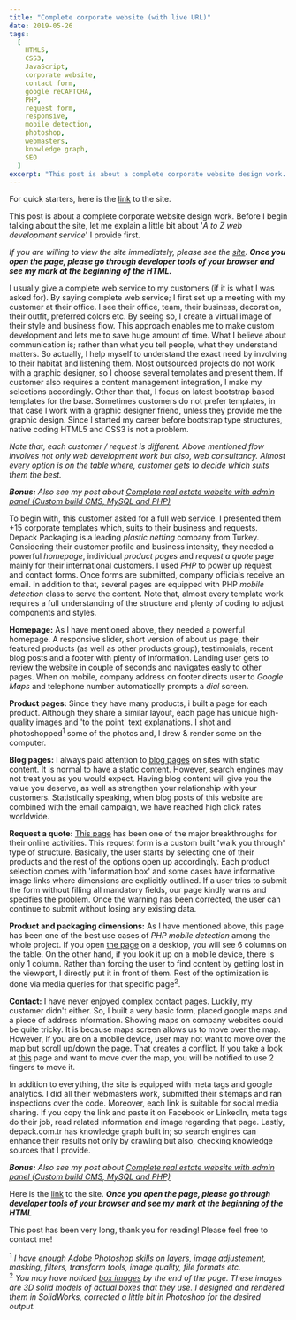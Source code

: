 ```yaml
---
title: "Complete corporate website (with live URL)"
date: 2019-05-26
tags:
  [
    HTML5,
    CSS3,
    JavaScript,
    corporate website,
    contact form,
    google reCAPTCHA,
    PHP,
    request form,
    responsive,
    mobile detection,
    photoshop,
    webmasters,
    knowledge graph,
    SEO
  ]
excerpt: "This post is about a complete corporate website design work. Before I begin talking about the site, let me explain a little bit about '_A to Z web development service_' I provide first."
---
```


For quick starters, here is the [link](http://www.depack.com.tr/en/) to the site.

This post is about a complete corporate website design work. Before I begin talking about the site, let me explain a little bit about '_A to Z web development service_' I provide first.

_If you are willing to view the site immediately, please see the [site](http://www.depack.com.tr/en/)._ **_Once you open the page, please go through developer tools of your browser and see my mark at the beginning of the HTML._**

I usually give a complete web service to my customers (if it is what I was asked for). By saying complete web service; I first set up a meeting with my customer at their office. I see their office, team, their business, decoration, their outfit, preferred colors etc. By seeing so, I create a virtual image of their style and business flow. This approach enables me to make custom development and lets me to save huge amount of time. What I believe about communication is; rather than what you tell people, what they understand matters. So actually, I help myself to understand the exact need by involving to their habitat and listening them. Most outsourced projects do not work with a graphic designer, so I choose several templates and present them. If customer also requires a content management integration, I make my selections accordingly. Other than that, I focus on latest bootstrap based templates for the base. Sometimes customers do not prefer templates, in that case I work with a graphic designer friend, unless they provide me the graphic design. Since I started my career before bootstrap type structures, native coding HTML5 and CSS3 is not a problem.

_Note that, each customer / request is different. Above mentioned flow involves not only web development work but also, web consultancy. Almost every option is on the table where, customer gets to decide which suits them the best._

**_Bonus:_** _Also see my post about [Complete real estate website with admin panel (Custom build CMS, MySQL and PHP)](https://alitursucular.github.io/complete-real-estate-website-with-admin-panel/)_

To begin with, this customer asked for a full web service. I presented them +15 corporate templates which, suits to their business and requests. Depack Packaging is a leading _plastic netting_ company from Turkey. Considering their customer profile and business intensity, they needed a powerful _homepage_, individual _product pages_ and _request a quote_ page mainly for their international customers. I used _PHP_ to power up request and contact forms. Once forms are submitted, company officials receive an email. In addition to that, several pages are equipped with PHP _mobile detection_ class to serve the content. Note that, almost every template work requires a full understanding of the structure and plenty of coding to adjust components and styles.

**Homepage:** As I have mentioned above, they needed a powerful homepage. A responsive slider, short version of about us page, their featured products (as well as other products group), testimonials, recent blog posts and a footer with plenty of information. Landing user gets to review the website in couple of seconds and navigates easly to other pages. When on mobile, company address on footer directs user to _Google Maps_ and telephone number automatically prompts a _dial_ screen.

**Product pages:**
Since they have many products, i built a page for each product. Although they share a similar layout, each page has unique high-quality images and 'to the point' text explanations. I shot and photoshopped<sup>1</sup> some of the photos and, I drew & render some on the computer.

**Blog pages:**
I always paid attention to [blog pages](http://depack.com.tr/en/blog/) on sites with static content. It is normal to have a static content. However, search engines may not treat you as you would expect. Having blog content will give you the value you deserve, as well as strengthen your relationship with your customers. Statistically speaking, when blog posts of this website are combined with the email campaign, we have reached high click rates worldwide.

**Request a quote:**
[This page](http://depack.com.tr/en/request-a-quote) has been one of the major breakthroughs for their online activities. This request form is a custom built 'walk you through' type of structure. Basically, the user starts by selecting one of their products and the rest of the options open up accordingly. Each product selection comes with 'information box' and some cases have informative image links where dimensions are explicitly outlined. If a user tries to submit the form without filling all mandatory fields, our page kindly warns and specifies the problem. Once the warning has been corrected, the user can continue to submit without losing any existing data.

**Product and packaging dimensions:**
As I have mentioned above, this page has been one of the best use cases of _PHP mobile detection_ among the whole project. If you open [the page](http://depack.com.tr/en/product-and-packaging-dimensions) on a desktop, you will see 6 columns on the table. On the other hand, if you look it up on a mobile device, there is only 1 column. Rather than forcing the user to find content by getting lost in the viewport, I directly put it in front of them. Rest of the optimization is done via media queries for that specific page<sup>2</sup>.

**Contact:**
I have never enjoyed complex contact pages. Luckily, my customer didn't either. So, I built a very basic form, placed google maps and a piece of address information. Showing maps on company websites could be quite tricky. It is because maps screen allows us to move over the map. However, if you are on a mobile device, user may not want to move over the map but scroll up/down the page. That creates a conflict. If you take a look at [this](http://depack.com.tr/en/contact) page and want to move over the map, you will be notified to use 2 fingers to move it.

In addition to everything, the site is equipped with meta tags and google analytics. I did all their webmasters work, submitted their sitemaps and ran inspections over the code. Moreover, each link is suitable for social media sharing. If you copy the link and paste it on Facebook or LinkedIn, meta tags do their job, read related information and image regarding that page. Lastly, depack.com.tr has knowledge graph built in; so search engines can enhance their results not only by crawling but also, checking knowledge sources that I provide.

**_Bonus:_** _Also see my post about [Complete real estate website with admin panel (Custom build CMS, MySQL and PHP)](https://alitursucular.github.io/complete-real-estate-website-with-admin-panel/)_

Here is the [link](http://www.depack.com.tr/en/) to the site. **_Once you open the page, please go through developer tools of your browser and see my mark at the beginning of the HTML_**

This post has been very long, thank you for reading! Please feel free to contact me!

<sup>1</sup> _I have enough Adobe Photoshop skills on layers, image adjustement, masking, filters, transform tools, image quality, file formats etc._<br/>
<sup>2</sup> _You may have noticed [box images](http://depack.com.tr/images/depack-big-box-dimensions.jpg) by the end of the page. These images are 3D solid models of actual boxes that they use. I designed and rendered them in SolidWorks, corrected a little bit in Photoshop for the desired output._
